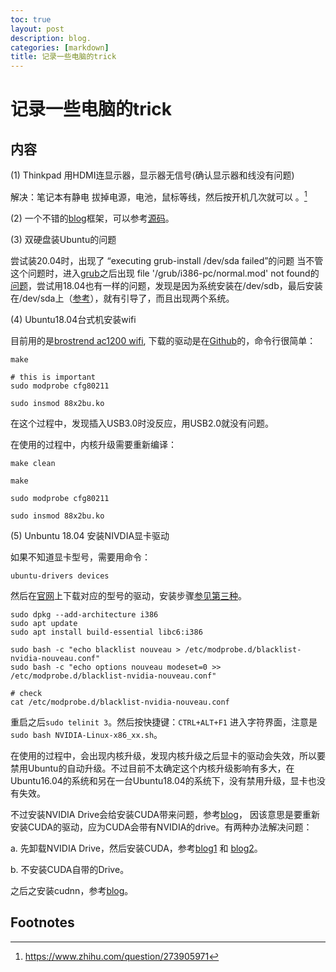 ```yaml
---
toc: true
layout: post
description: blog.
categories: [markdown]
title: 记录一些电脑的trick
---
```

# 记录一些电脑的trick

## 内容
(1) Thinkpad 用HDMI连显示器，显示器无信号(确认显示器和线没有问题)

解决：笔记本有静电
拔掉电源，电池，鼠标等线，然后按开机几次就可以 。[^1]

(2) 一个不错的[blog](https://jhermann.github.io/blog/)框架，可以参考[源码](https://github.com/jhermann/blog)。

(3) 双硬盘装Ubuntu的问题

尝试装20.04时，出现了 “executing grub-install /dev/sda failed”的问题
当不管这个问题时，进入[grub](https://blog.csdn.net/C_chuxin/article/details/82812955)之后出现 file '/grub/i386-pc/normal.mod' not found的[问题](https://askubuntu.com/questions/266429/error-file-grub-i386-pc-normal-mod-not-found)，尝试用18.04也有一样的问题，发现是因为系统安装在/dev/sdb，最后安装在/dev/sda上（[参考](https://askubuntu.com/questions/459620/unable-to-install-grub-in-dev-sda-when-installing-grub)），就有引导了，而且出现两个系统。

(4) Ubuntu18.04台式机安装wifi

目前用的是[brostrend ac1200 wifi](https://www.amazon.fr/dp/B07FCNP2VL/ref=pe_27091421_487052621_TE_item), 下载的驱动是在[Github](https://github.com/cilynx/rtl88x2bu)的，命令行很简单：

```
make

# this is important
sudo modprobe cfg80211

sudo insmod 88x2bu.ko
```

在这个过程中，发现插入USB3.0时没反应，用USB2.0就没有问题。

在使用的过程中，内核升级需要重新编译：

```
make clean 

make

sudo modprobe cfg80211

sudo insmod 88x2bu.ko
```

(5) Unbuntu 18.04 安装NIVDIA显卡驱动

如果不知道显卡型号，需要用命令：

```
ubuntu-drivers devices
```

然后在[官网](https://www.nvidia.cn/Download/index.aspx?lang=cn)上下载对应的型号的驱动，安装步骤[参见第三种](https://zhuanlan.zhihu.com/p/59618999)。

```
sudo dpkg --add-architecture i386
sudo apt update
sudo apt install build-essential libc6:i386

sudo bash -c "echo blacklist nouveau > /etc/modprobe.d/blacklist-nvidia-nouveau.conf"
sudo bash -c "echo options nouveau modeset=0 >> /etc/modprobe.d/blacklist-nvidia-nouveau.conf"

# check
cat /etc/modprobe.d/blacklist-nvidia-nouveau.conf
```

重启之后`sudo telinit 3`。然后按快捷键：`CTRL+ALT+F1` 进入字符界面，注意是`sudo bash NVIDIA-Linux-x86_xx.sh`。

在使用的过程中，会出现内核升级，发现内核升级之后显卡的驱动会失效，所以要禁用Ubuntu的自动升级。不过目前不太确定这个内核升级影响有多大，在Ubuntu16.04的系统和另在一台Ubuntu18.04的系统下，没有禁用升级，显卡也没有失效。

不过安装NVIDIA Drive会给安装CUDA带来问题，参考[blog](https://forums.developer.nvidia.com/t/nvdia-smi-show-cuda-version-but-nvcc-not-found/67311/3)， 因该意思是要重新安装CUDA的驱动，应为CUDA会带有NVIDIA的drive。有两种办法解决问题：

a. 先卸载NVIDIA Drive，然后安装CUDA，参考[blog1](https://pianshen.com/article/69862015604/) 和 [blog2](https://www.jianshu.com/p/ba6beab8ad7f)。

b. 不安装CUDA自带的Drive。

之后之安装cudnn，参考[blog](https://blog.csdn.net/qq_33200967/article/details/80689543)。

## Footnotes


[^1]: https://www.zhihu.com/question/273905971
